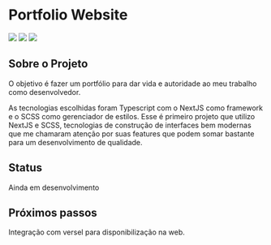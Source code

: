 # Portfolio Website
<span>
    <img src="https://img.shields.io/badge/typescript-blue?style=for-the-badge&logo=typescript&logoColor=white"/>
    <img src=https://img.shields.io/badge/Next-black?style=for-the-badge&logo=next.js&logoColor=white/>
    <img src="https://img.shields.io/badge/scss-pink?style=for-the-badge&logo=scss&logoColor="/>
</span>


## Sobre o Projeto
O objetivo é fazer um portfólio para dar vida e autoridade ao meu trabalho como desenvolvedor.<br>

As tecnologias escolhidas foram Typescript com o NextJS como framework e o SCSS como gerenciador de estilos. Esse é primeiro projeto que utilizo NextJS e SCSS, tecnologias de construção de interfaces bem modernas que me chamaram atenção por suas features que podem somar bastante para um desenvolvimento de qualidade.
## Status
Ainda em desenvolvimento


## Próximos passos
Integração com versel para disponibilização na web.
